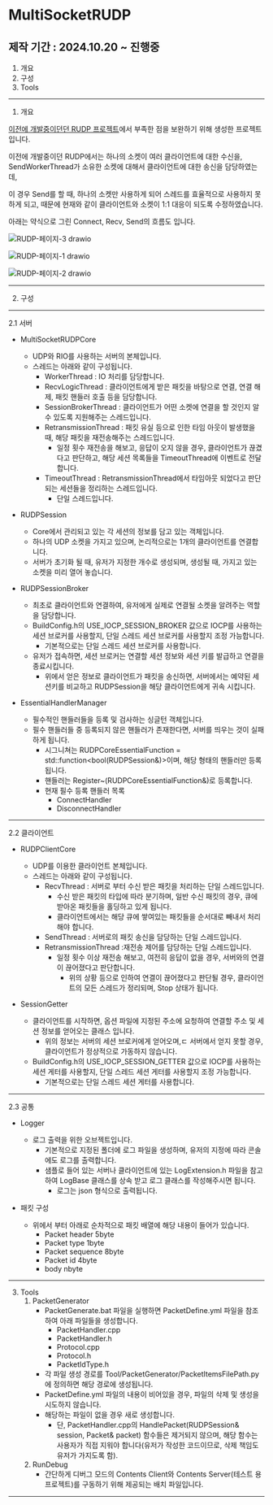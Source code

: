 # MultiSocketRUDP

## 제작 기간 : 2024.10.20 ~ 진행중

1. 개요
2. 구성
3. Tools

---

1. 개요

[이전에 개발중이던던 RUDP 프로젝트](https://github.com/m5623skhj/RUDPServer)에서 부족한 점을 보완하기 위해 생성한 프로젝트 입니다.

이전에 개발중이던 RUDP에서는 하나의 소켓이 여러 클라이언트에 대한 수신을, SendWorkerThread가 소유한 소켓에 대해서 클라이언트에 대한 송신을 담당하였는데,

이 경우 Send를 할 때, 하나의 소켓만 사용하게 되어 스레드를 효율적으로 사용하지 못하게 되고, 때문에 현재와 같이 클라이언트와 소켓이 1:1 대응이 되도록 수정하였습니다.

아래는 약식으로 그린 Connect, Recv, Send의 흐름도 입니다.

![RUDP-페이지-3 drawio](https://github.com/user-attachments/assets/d7fefb55-c949-4fdd-9ba0-04cae1749b9b)

![RUDP-페이지-1 drawio](https://github.com/user-attachments/assets/8b7e2985-e021-4383-b9ec-8fe81e9061b5)

![RUDP-페이지-2 drawio](https://github.com/user-attachments/assets/913fd4c0-0655-4f3e-b290-2bb2662490c3)

---

2. 구성

---

2.1 서버

* MultiSocketRUDPCore
  * UDP와 RIO를 사용하는 서버의 본체입니다.
  * 스레드는 아래와 같이 구성됩니다.
    * WorkerThread : IO 처리를 담당합니다.
    * RecvLogicThread : 클라이언트에게 받은 패킷을 바탕으로 연결, 연결 해제, 패킷 핸들러 호출 등을 담당합니다.
    * SessionBrokerThread : 클라이언트가 어떤 소켓에 연결을 할 것인지 알 수 있도록 지원해주는 스레드입니다.
    * RetransmissionThread : 패킷 유실 등으로 인한 타임 아웃이 발생했을 때, 해당 패킷을 재전송해주는 스레드입니다.
      * 일정 횟수 재전송을 해보고, 응답이 오지 않을 경우, 클라이언트가 끊겼다고 판단하고, 해당 세션 목록들을 TimeoutThread에 이벤트로 전달합니다.
    * TimeoutThread : RetransmissionThread에서 타임아웃 되었다고 판단되는 세션들을 정리하는 스레드입니다.
      * 단일 스레드입니다.
  
* RUDPSession
  * Core에서 관리되고 있는 각 세션의 정보를 담고 있는 객체입니다.
  * 하나의 UDP 소켓을 가지고 있으며, 논리적으로는 1개의 클라이언트를 연결합니다.
  * 서버가 초기화 될 때, 유저가 지정한 개수로 생성되며, 생성될 때, 가지고 있는 소켓을 미리 열어 놓습니다.
  
* RUDPSessionBroker
  * 최초로 클라이언트와 연결하여, 유저에게 실제로 연결될 소켓을 알려주는 역할을 담당합니다.
  * BuildConfig.h의 USE_IOCP_SESSION_BROKER 값으로 IOCP를 사용하는 세션 브로커를 사용할지, 단일 스레드 세션 브로커를 사용할지 조정 가능합니다.
    * 기본적으로는 단일 스레드 세션 브로커를 사용합니다.
  * 유저가 접속하면, 세션 브로커는 연결할 세션 정보와 세션 키를 발급하고 연결을 종료시킵니다.
    * 위에서 얻은 정보로 클라이언트가 패킷을 송신하면, 서버에서는 예약된 세션키를 비교하고 RUDPSession을 해당 클라이언트에게 귀속 시킵니다.

* EssentialHandlerManager
  * 필수적인 핸들러들을 등록 및 검사하는 싱글턴 객체입니다.
  * 필수 핸들러들 중 등록되지 않은 핸들러가 존재한다면, 서버를 띄우는 것이 실패하게 됩니다.
    * 시그니쳐는 RUDPCoreEssentialFunction = std::function<bool(RUDPSession&)>이며, 해당 형태의 핸들러만 등록됩니다.
	* 핸들러는 Register~(RUDPCoreEssentialFunction&)로 등록합니다.
	* 현재 필수 등록 핸들러 목록
	  * ConnectHandler
	  * DisconnectHandler

---

2.2 클라이언트

* RUDPClientCore
	* UDP를 이용한 클라이언트 본체입니다.
	* 스레드는 아래와 같이 구성됩니다.
		* RecvThread : 서버로 부터 수신 받은 패킷을 처리하는 단일 스레드입니다.
			* 수신 받은 패킷의 타입에 따라 분기하며, 일반 수신 패킷의 경우, 큐에 받아온 패킷들을 홀딩하고 있게 됩니다.
			* 클라이언트에서는 해당 큐에 쌓여있는 패킷들을 순서대로 빼내서 처리해야 합니다.
		* SendThread : 서버로의 패킷 송신을 담당하는 단일 스레드입니다. 
		* RetransmissionThread :재전송 제어를 담당하는 단일 스레드입니다.
			* 일정 횟수 이상 재전송 해보고, 여전히 응답이 없을 경우, 서버와의 연결이 끊어졌다고 판단합니다.
     			* 위의 상황 등으로 인하여 연결이 끊어졌다고 판단될 경우, 클라이언트의 모든 스레드가 정리되며, Stop 상태가 됩니다.

* SessionGetter
	* 클라이언트를 시작하면, 옵션 파일에 지정된 주소에 요청하여 연결할 주소 및 세션 정보를 얻어오는 클래스 입니다.
		* 위의 정보는 서버의 세션 브로커에게 얻어오며,ㄷ 서버에서 얻지 못할 경우, 클라이언트가 정상적으로 가동하지 않습니다.
	* BuildConfig.h의 USE_IOCP_SESSION_GETTER 값으로 IOCP를 사용하는 세션 게터를 사용할지, 단일 스레드 세션 게터를 사용할지 조정 가능합니다.
		* 기본적으로는 단일 스레드 세션 게터를 사용합니다.

---

2.3 공통

* Logger
	* 로그 출력을 위한 오브젝트입니다.
		* 기본적으로 지정된 폴더에 로그 파일을 생성하며, 유저의 지정에 따라 콘솔에도 로그를 출력합니다.
		* 샘플로 들어 있는 서버나 클라이언트에 있는 LogExtension.h 파일을 참고하여 LogBase 클래스를 상속 받고 로그 클래스를 작성해주시면 됩니다.
			* 로그는 json 형식으로 출력됩니다.

* 패킷 구성
  * 위에서 부터 아래로 순차적으로 패킷 배열에 해당 내용이 들어가 있습니다.
    * Packet header 5byte
    * Packet type 1byte
    * Packet sequence 8byte
    * Packet id 4byte
    * body nbyte

---

3. Tools
   1. PacketGenerator
      * PacketGenerate.bat 파일을 실행하면 PacketDefine.yml 파일을 참조하여 아래 파일들을 생성합니다.
        * PacketHandler.cpp
        * PacketHandler.h
        * Protocol.cpp
        * Protocol.h
        * PacketIdType.h
      * 각 파일 생성 경로를 Tool/PacketGenerator/PacketItemsFilePath.py에 정의하면 해당 경로에 생성됩니다.
      * PacketDefine.yml 파일의 내용이 비어있을 경우, 파일의 삭제 및 생성을 시도하지 않습니다.
      * 해당하는 파일이 없을 경우 새로 생성합니다.
        * 단, PacketHandler.cpp의 HandlePacket(RUDPSession& session, Packet& packet) 함수들은 제거되지 않으며, 해당 함수는 사용자가 직접 지워야 합니다(유저가 작성한 코드이므로, 삭제 책임도 유저가 가지도록 함).
   2. RunDebug
      * 간단하게 디버그 모드의 Contents Client와 Contents Server(테스트 용 프로젝트)를 구동하기 위해 제공되는 배치 파일입니다. 

---
